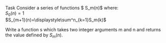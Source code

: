 Task
Consider a series of functions $ S_m(n)$ where:  
$S_0(n)=1$  
$S_{m+1}(n)=\displaystyle\sum^n_{k=1}S_m(k)$

Write a function s which takes two integer arguments m and n and returns the value defined by $S_m(n)$.